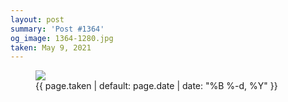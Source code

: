 ```yaml
---
layout: post
summary: 'Post #1364'
og_image: 1364-1280.jpg
taken: May 9, 2021
---
```


<figure class="post">
<img sizes="(min-width: 700px) 50vw, calc(100vw - 2rem)" src="{{ site.assets_url }}/1364-640.jpg" srcset="{{ site.assets_url }}/1364-320.jpg 320w, {{ site.assets_url }}/1364-640.jpg 640w, {{ site.assets_url }}/1364-960.jpg 960w, {{ site.assets_url }}/1364-1280.jpg 1280w"/>
<figcaption>
<time>{{ page.taken | default: page.date | date: "%B %-d, %Y" }}</time>
</figcaption>
</figure>
